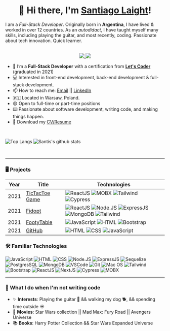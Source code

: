 <!--
**snlaight/snlaight** is a ✨ _special_ ✨ repository because its `README.md` (this file) appears on your GitHub profile.
 -->
 <h1 align="center">👋 Hi there, I'm <a href="https://github.com/snlaight">Santiago Laight</a>!</h1> 
I am a <i>Full-Stack Developer</i>. Originally born in <strong>Argentina</strong>, I have lived & worked in over 12 countries. As an <i>autodidact</i>, I have taught myself many skills, including playing the guitar, and most recently, coding. Passionate about tech innovation. Quick learner. 
<!-- https://shields.io/ -->
<p align="center"><br/>
 <a href="https://www.linkedin.com/in/santiago-laight/">
  <img src="https://img.shields.io/badge/linkedin-Santiago%20Laight-blue?style=round-square&logo=linkedin">
 </a>
 <a href="mailto:snlaight10@gmail.com">
  <img src="https://img.shields.io/badge/Email-snlaight10%40gmail.com-red?style=round-square&logo=gmail&logoColor=white">
 </a>
</p>

- 📄   I’m a **Full-Stack Developer** with a certification from <a href="https://letscoder.com">**Let's Coder**</a> (graduated in 2021)
- 💻   Interested in front-end development, back-end development & full-stack development. 
- 📫   How to reach me: [Email](mailto:snlaight10@gmail.com "snlaight10@gmail.com") || [LinkedIn](https://www.linkedin.com/in/santiago-laight/ "santiago-laight")
- 🇵🇱   Located in Warsaw, Poland. 
- 😄   Open to full-time or part-time positions 
- ⌨️  Passionate about software development, writing code, and making things happen.
- 📝   Download my [CV/Resume](https://github.com/snlaight/snlaight/files/7216654/Santiago-LaightCV_2021.pdf)
<br>

<!-- https://github.com/anuraghazra/github-readme-stats -->

![Top Langs](https://github-readme-stats.vercel.app/api/top-langs/?username=snlaight&theme=tokyonight&count_private=true&langs_count=8&layout=compact&hide=ASP.NET,ShaderLab,c,Jupyter%20Notebook)
![Santis's github stats](https://github-readme-stats.vercel.app/api/?username=snlaight&show_icons=true&theme=tokyonight&count_private=true&hide_rank=true&line_height=24) <!--&hide=contribs -->

<br>

---

### 🖥️  Projects
<!-- table -->
| Year | Title                                    | Technologies                           |
|------|------------------------------------------|----------------------------------------|
| 2021 | [TicTacToe Game](https://github.com/snlaight/tic-tac-toe-react-mobx) | ![ReactJS](https://img.shields.io/badge/-ReactJs-000000?logo=react) ![MOBX](https://img.shields.io/badge/-Mobx-000000?style=round-square&logo=mobx) ![Tailwind](https://img.shields.io/badge/-Tailwind-black?style=round-square&logo=tailwindcss&logoColor=blue) ![Cypress](https://img.shields.io/badge/-Cypress-000000?style=round-square&logo=cypress)|
| 2021 | [Fidopt](https://github.com/snlaight/fidopt) | ![ReactJS](https://img.shields.io/badge/-ReactJs-000000?logo=react) ![Node.JS](https://img.shields.io/badge/-Node.js-black?style=round-square&logo=node.js&logoColor=green) ![ExpressJS](https://img.shields.io/badge/-Express-black?style=round-square&logo=express&logoColor=white) ![MongoDB](https://img.shields.io/badge/-MongoDB-black?style=round-square&logo=mongodb&logoColor=green) ![Tailwind](https://img.shields.io/badge/-Tailwind-black?style=round-square&logo=tailwindcss&logoColor=blue)|
| 2021 | [FootyTable](https://github.com/snlaight/filtrando-equipos) | ![JavaScript](https://img.shields.io/badge/-JavaScript-black?style=round-square&logo=javascript) ![HTML](https://img.shields.io/badge/-HTML5-black?style=round-square&logo=html5) ![Bootstrap](https://img.shields.io/badge/-Bootstrap-black?style=round-square&logo=bootstrap)
| 2021 | [GitHub](https://github.com/snlaight "Website") | ![HTML](https://img.shields.io/badge/-HTML5-black?style=round-square&logo=html5) ![CSS](https://img.shields.io/badge/-CSS3-black?style=round-square&logo=css3) ![JavaScript](https://img.shields.io/badge/-JavaScript-black?style=round-square&logo=javascript) |


### 🛠️ Familiar Technologies
![JavaScript](https://img.shields.io/badge/-JavaScript-black?style=round-square&logo=javascript)
![HTML](https://img.shields.io/badge/-HTML5-black?style=round-square&logo=html5)
![CSS](https://img.shields.io/badge/-CSS3-black?style=round-square&logo=css3)
![Node.JS](https://img.shields.io/badge/-Node.js-black?style=round-square&logo=node.js&logoColor=green)
![ExpressJS](https://img.shields.io/badge/-Express-black?style=round-square&logo=express&logoColor=white)
![Sequelize](https://img.shields.io/badge/-SequelizeORM-black?style=round-square&logo=sequelize&logoColor=blue)
![PostgresSQL](https://img.shields.io/badge/-SQL-black?style=round-square&logo=postgresql&logoColor=blue)
![MongoDB](https://img.shields.io/badge/-MongoDB-black?style=round-square&logo=mongodb&logoColor=green)
![VSCode](https://img.shields.io/badge/-VSCode-black?style=round-square&logo=visualstudiocode&logoColor=blue)
![Git](https://img.shields.io/badge/-Git-black?style=round-square&logo=git)
![Mac OS](https://img.shields.io/badge/-Mac%20OS-black?style=round-square&logo=apple&logoColor=blue)
![Tailwind](https://img.shields.io/badge/-Tailwind-black?style=round-square&logo=tailwindcss&logoColor=blue)
![Bootstrap](https://img.shields.io/badge/-Bootstrap-black?style=round-square&logo=bootstrap)
![ReactJS](https://img.shields.io/badge/-ReactJs-000000?logo=react)
![NextJS](https://img.shields.io/badge/-NextJS-black?style=round-square&logo=next.js&logoColor=white)
![Cypress](https://img.shields.io/badge/-Cypress-000000?style=round-square&logo=cypress)
![MOBX](https://img.shields.io/badge/-Mobx-000000?style=round-square&logo=mobx)

---

### 🧔 What I do when I'm not writing code
- ✨ **Interests**: Playing the guitar 🎸 && walking my dog 🐕, && spending time outside ☀️
- 🎥 **Movies**: Star Wars collection || Mad Max: Fury Road || Avengers Universe
- 📚 **Books**: Harry Potter Collection && Star Wars Expanded Universe

